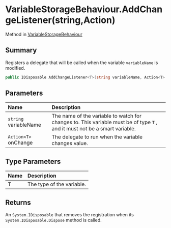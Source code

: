 # VariableStorageBehaviour.AddChangeListener<T>(string,Action<T>)

Method in [VariableStorageBehaviour](/docs/api/csharp/yarn.unity.variablestoragebehaviour.md)

## Summary


Registers a delegate that will be called when the variable  <code>variableName</code>  is modified. 


```csharp
public IDisposable AddChangeListener<T>(string variableName, Action<T> onChange)
```

## Parameters

|Name|Description|
|:---|:---|
|`string` variableName|The name of the variable to watch for changes to. This variable must be of type  <code>T</code> , and it must not be a smart variable.|
|`Action<T>` onChange|The delegate to run when the variable changes value.|

## Type Parameters

|Name|Description|
|:---|:---|
|T|The type of the variable.|

## Returns

An  <code>System.IDisposable</code>  that removes the registration
when its  <code>System.IDisposable.Dispose</code>  method is
called.


